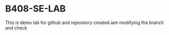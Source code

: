 # B408-SE-LAB
This is demo lab for github and repoistory created.iam modifying the branch and check

